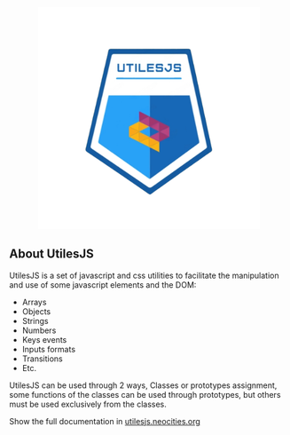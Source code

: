 <p align="center"><img src="./logo.png" width="400" alt="UtilesJS Logo"></p>

## About UtilesJS
UtilesJS is a set of javascript and css utilities to facilitate the manipulation and use of some javascript elements and the DOM:

- Arrays
- Objects
- Strings
- Numbers
- Keys events
- Inputs formats
- Transitions
- Etc.

UtilesJS can be used through 2 ways, Classes or prototypes assignment, some functions of the classes can be used through prototypes, but others must be used exclusively from the classes.

Show the full documentation in <a href="https://utilesjs.neocities.org">utilesjs.neocities.org</a>

